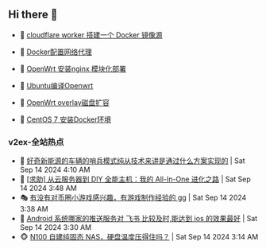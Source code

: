 ## Hi there 👋

<!--
**dkyg666/dkyg666** is a ✨ _special_ ✨ repository because its `README.md` (this file) appears on your GitHub profile.

Here are some ideas to get you started:

- 🔭 I’m currently working on ...
- 🌱 I’m currently learning ...
- 👯 I’m looking to collaborate on ...
- 🤔 I’m looking for help with ...
- 💬 Ask me about ...
- 📫 How to reach me: ...
- 😄 Pronouns: ...
- ⚡ Fun fact: ...
-->

<!-- BLOG-POST-LIST:START -->
- 🦩 [cloudflare worker 搭建一个 Docker 镜像源](http://blog.1996099.xyz/archives/cloudflare-worker-da-jian-yi-ge-docker-jing-xiang-zhan) 

- 🚦 [Docker配置网络代理](http://blog.1996099.xyz/archives/dockerpei-zhi-wang-luo-dai-li) 

- 🫶 [OpenWrt 安装nginx 模块化部署](http://blog.1996099.xyz/archives/openwrt-an-zhuang-nginx-mo-kuai-hua-bu-shu) 

- 🦄 [Ubuntu编译Openwrt](http://blog.1996099.xyz/archives/ubuntuzi-bian-yi-openwrt) 

- 🐻 [OpenWrt overlay磁盘扩容](http://blog.1996099.xyz/archives/openwrt-overlay) 

- 🤖 [CentOS 7 安装Docker环境](http://blog.1996099.xyz/archives/centos-docker) 
<!-- BLOG-POST-LIST:END -->

### v2ex-全站热点
<!-- v2ex:START -->
- 🥸 [好奇新能源的车辆的哨兵模式纯从技术来讲是通过什么方案实现的](https://www.v2ex.com/t/1072923#reply2) | Sat Sep 14 2024 4:10 AM
- 🤗 [[求助] 从云服务器到 DIY 全能主机：我的 All-In-One 进化之路](https://www.v2ex.com/t/1072912#reply1) | Sat Sep 14 2024 3:48 AM
- 🎭 [有没有对币圈小游戏感兴趣，有游戏制作经验的 gg](https://www.v2ex.com/t/1072909#reply0) | Sat Sep 14 2024 3:38 AM
- 🥷 [Android 系统哪家的推送服务对 飞书 比较及时,能达到 ios 的效果最好](https://www.v2ex.com/t/1072905#reply5) | Sat Sep 14 2024 3:30 AM
- 🐵 [N100 自建纯固态 NAS，硬盘温度压得住吗？](https://www.v2ex.com/t/1072896#reply1) | Sat Sep 14 2024 3:14 AM<!-- v2ex:END -->

